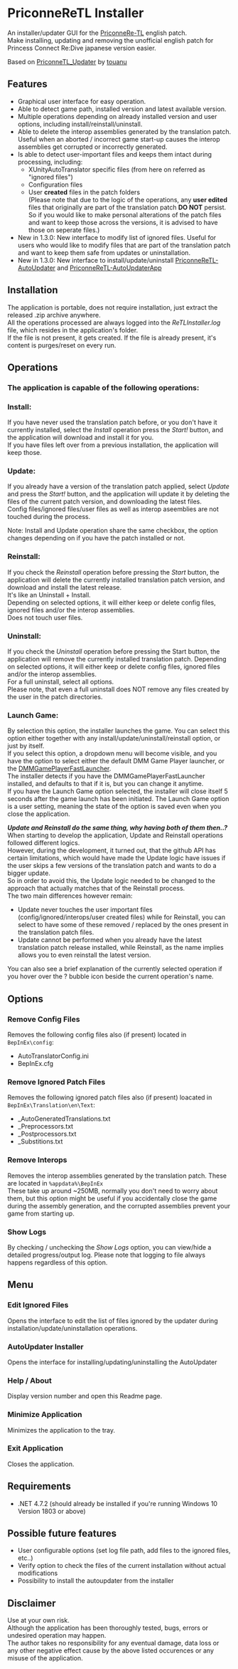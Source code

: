 # PriconneReTL Installer
An installer/updater GUI for the [PriconneRe-TL](https://github.com/ImaterialC/PriconneRe-TL) english patch.  
Make installing, updating and removing the unofficial english patch for Princess Connect Re:Dive japanese version easier.

Based on [PriconneTL_Updater](https://github.com/touanu/PriconeTL_Updater) by [touanu](https://github.com/touanu)

## Features
- Graphical user interface for easy operation.
- Able to detect game path, installed version and latest available version.
- Multiple operations depending on already installed version and user options, including install/reinstall/uninstall.
- Able to delete the interop assemblies generated by the translation patch. Useful when an aborted / incorrect game start-up causes the interop assemblies get corrupted or incorrectly generated.
- Is able to detect user-important files and keeps them intact during processing, including:
  - XUnityAutoTranslator specific files (from here on referred as "ignored files")
  - Configuration files
  - User **created** files in the patch folders  
(Please note that due to the logic of the operations, any **user edited** files that originally are part of the translation patch **DO NOT** persist.
    So if you would like to make personal alterations of the patch files and want to keep those across the versions, it is advised to have those on seperate files.)
- New in 1.3.0: New interface to modify list of ignored files. Useful for users who would like to modify files that are part of the translation patch and want to keep them safe from updates or uninstallation.
- New in 1.3.0: New interface to install/update/uninstall [PriconneReTL-AutoUpdater](https://github.com/tynave/PriconneReTL-AutoUpdater) and [PriconneReTL-AutoUpdaterApp](https://github.com/tynave/PriconneReTL-AutoUpdaterApp)

## Installation
The application is portable, does not require installation, just extract the released .zip archive anywhere.  
All the operations processed are always logged into the *ReTLInstaller.log* file, which resides in the application's folder.  
If the file is not present, it gets created. If the file is already present, it's content is purges/reset on every run.

## Operations  

### The application is capable of the following operations:  

### Install:
If you have never used the translation patch before, or you don't have it currently installed, select the *Install* operation press the *Start!* button, and the application will download and install it for you.  
If you have files left over from a previous installation, the application will keep those.

### Update:
If you already have a version of the translation patch applied, select *Update* and press the *Start!* button, and the application will update it by deleting the files of the current patch version, and downloading the latest files.  
Config files/ignored files/user files as well as interop aseemblies are not touched during the process.

Note: Install and Update operation share the same checkbox, the option changes depending on if you have the patch installed or not.

### Reinstall:
If you check the *Reinstall* operation before pressing the *Start* button, the application will delete the currently installed translation patch version, and download and install the latest release.  
It's like an Uninstall + Install.   
Depending on selected options, it will either keep or delete config files, ignored files and/or the interop assemblies.  
Does not touch user files.

### Uninstall:
If you check the *Uninstall* operation before pressing the Start button, the application will remove the currently installed translation patch.
Depending on selected options, it will either keep or delete config files, ignored files and/or the interop assemblies.  
For a full uninstall, select all options.  
Please note, that even a full uninstall does NOT remove any files created by the user in the patch directories.

### Launch Game:
By selection this option, the installer launches the game. You can select this option either together with any install/update/uninstall/reinstall option, or just by itself.  
If you select this option, a dropdown menu will become visible, and you have the option to select either the default DMM Game Player launcher, or the [DMMGamePlayerFastLauncher](https://github.com/fa0311/DMMGamePlayerFastLauncher).  
The installer detects if you have the DMMGamePlayerFastLauncher installed, and defaults to that if it is, but you can change it anytime.  
If you have the Launch Game option selected, the installer will close itself 5 seconds after the game launch has been initiated.
The Launch Game option is a user setting, meaning the state of the option is saved even when you close the application.

_**Update and Reinstall do the same thing, why having both of them then..?**_  
When starting to develop the application, Update and Reinstall operations followed different logics.  
However, during the development, it turned out, that the github API has certain limitations, which would have made the Update logic have issues if the user skips a few versions of the translation patch and wants to do a bigger update.  
So in order to avoid this, the Update logic needed to be changed to the approach that actually matches that of the Reinstall process.  
The two main differences however remain:
 - Update never touches the user important files (config/ignored/interops/user created files) while for Reinstall, you can select to have some of these removed / replaced by the ones present in the translation patch files.
 - Update cannot be performed when you already have the latest translation patch release installed, while Reinstall, as the name implies allows you to even reinstall the latest version.

You can also see a brief explanation of the currently selected operation if you hover over the ? bubble icon beside the current operation's name.

## Options
### Remove Config Files  
Removes the following config files also (if present) located in `BepInEx\config`:
- AutoTranslatorConfig.ini
- BepInEx.cfg

### Remove Ignored Patch Files
Removes the following ignored patch files also (if present) loacated in `BepInEx\Translation\en\Text`:
- _AutoGeneratedTranslations.txt
- _Preprocessors.txt
- _Postprocessors.txt
- _Substitions.txt

### Remove Interops
Removes the interop assemblies generated by the translation patch. These are located in `%appdata%\BepInEx`  
These take up around ~250MB, normally you don't need to worry about them, but this option might be useful if you accidentally close the game during the assembly generation, and the corrupted assemblies prevent your game from starting up.

### Show Logs
By checking / unchecking the *Show Logs* option, you can view/hide a detailed progress/output log. Please note that logging to file always happens regardless of this option.  

## Menu
### Edit Ignored Files
Opens the interface to edit the list of files ignored by the updater during installation/update/uninstallation operations.

### AutoUpdater Installer  
Opens the interface for installing/updating/uninstalling the AutoUpdater

### Help / About
Display version number and open this Readme page.

### Minimize Application
Minimizes the application to the tray.

### Exit Application  
Closes the application.

## Requirements
- .NET 4.7.2 (should already be installed if you're running Windows 10 Version 1803 or above)

## Possible future features
- User configurable options (set log file path, add files to the ignored files, etc..)
- Verify option to check the files of the current installation without actual modifications
- Possibility to install the autoupdater from the installer

## Disclaimer
Use at your own risk.  
Although the application has been thoroughly tested, bugs, errors or undesired operation may happen.  
The author takes no responsibility for any eventual damage, data loss or any other negative effect cause by the above listed occurences or any misuse of the application.
